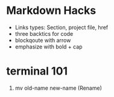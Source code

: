 # Markdown Hacks
- Links types: Section, project file, href
- three backtics for code
- blockqoute with arrow
- emphasize with bold + cap

# terminal 101
1. mv old-name new-name (Rename)
